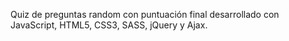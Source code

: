 Quiz de preguntas random con puntuación final desarrollado con 
JavaScript, HTML5, CSS3, SASS, jQuery y Ajax.
